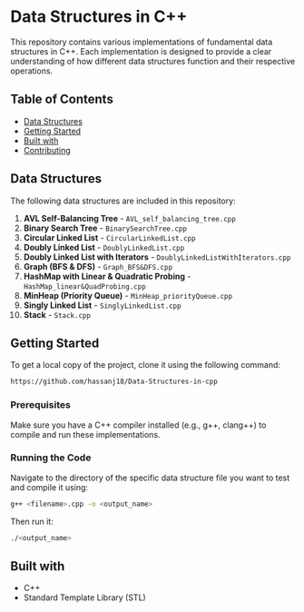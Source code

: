 # Data Structures in C++

This repository contains various implementations of fundamental data structures in C++. Each implementation is designed to provide a clear understanding of how different data structures function and their respective operations.

## Table of Contents
- [Data Structures](#data-structures)
- [Getting Started](#getting-started)
- [Built with](#built-with)
- [Contributing](#contributing)

## Data Structures
The following data structures are included in this repository:

1. **AVL Self-Balancing Tree** - `AVL_self_balancing_tree.cpp`
2. **Binary Search Tree** - `BinarySearchTree.cpp`
3. **Circular Linked List** - `CircularLinkedList.cpp`
4. **Doubly Linked List** - `DoublyLinkedList.cpp`
5. **Doubly Linked List with Iterators** - `DoublyLinkedListWithIterators.cpp`
6. **Graph (BFS & DFS)** - `Graph_BFS&DFS.cpp`
7. **HashMap with Linear & Quadratic Probing** - `HashMap_linear&QuadProbing.cpp`
8. **MinHeap (Priority Queue)** - `MinHeap_priorityQueue.cpp`
9. **Singly Linked List** - `SinglyLinkedList.cpp`
10. **Stack** - `Stack.cpp`

## Getting Started
To get a local copy of the project, clone it using the following command:

```bash
https://github.com/hassanj18/Data-Structures-in-cpp
```


### Prerequisites
Make sure you have a C++ compiler installed (e.g., g++, clang++) to compile and run these implementations.

### Running the Code
Navigate to the directory of the specific data structure file you want to test and compile it using:

```bash
g++ <filename>.cpp -o <output_name>
```

Then run it:

```bash
./<output_name>
```

## Built with
- C++
- Standard Template Library (STL)

